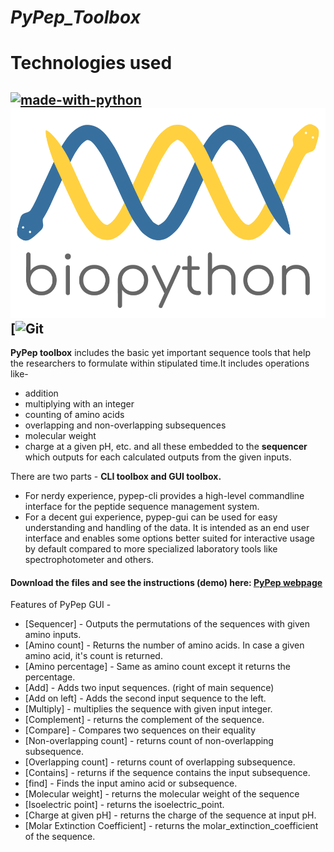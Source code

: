 # ***PyPep_Toolbox***

# Technologies used
[![made-with-python](https://img.shields.io/badge/Made%20with-Python-1f425f.svg)](https://www.python.org/)
[![Biopython](https://github.com/biopython/biopython/raw/master/Doc/images/biopython_logo_m.png )](http://www.biopython.org/)
[![Git](https://img.shields.io/badge/-Git-black?style=flat-square&logo=git)
-----
**PyPep toolbox** includes the basic yet important sequence tools that help the researchers to formulate within stipulated time.It includes operations like-
- addition
- multiplying with an integer
- counting of amino acids 
- overlapping and non-overlapping subsequences
- molecular weight
- charge at a given pH, etc.
and all these embedded to the **sequencer** which outputs for each calculated outputs from the given inputs.

There are two parts - **CLI toolbox and GUI toolbox.**
- For nerdy experience, pypep-cli provides a high-level commandline interface for the peptide sequence management system. 
- For a decent gui experience, pypep-gui can be used for easy understanding and handling of the data. It is intended as an end user interface and enables some options better suited for interactive usage by default compared to more specialized laboratory tools like spectrophotometer and others.

#### Download the files and see the instructions (demo) here: [PyPep webpage](https://suvankarpioneer.github.io/eurymedons/)

Features of PyPep GUI -
- [Sequencer] - Outputs the permutations of the sequences with given amino
	                    inputs.
- [Amino count] - Returns the number of amino acids. In case a given amino
	                    acid, it's count is returned.
- [Amino percentage] - Same as amino count except it returns the percentage.
- [Add] - Adds two input sequences. (right of main sequence)
- [Add on left] - Adds the second input sequence to the left.
- [Multiply] - multiplies the sequence with given input integer.
- [Complement] - returns the complement of the sequence.
- [Compare] - Compares two sequences on their equality
- [Non-overlapping count] - returns count of non-overlapping subsequence.
- [Overlapping count] - returns count of overlapping subsequence.
- [Contains] - returns if the sequence contains the input subsequence.
- [find] - Finds the input amino acid or subsequence.
- [Molecular weight] - returns the molecular weight of the sequence
- [Isoelectric point] - returns the isoelectric_point.
- [Charge at given pH] - returns the charge of the sequence at input pH.
- [Molar Extinction Coefficient] - returns the molar_extinction_coefficient
	                          of the sequence.
